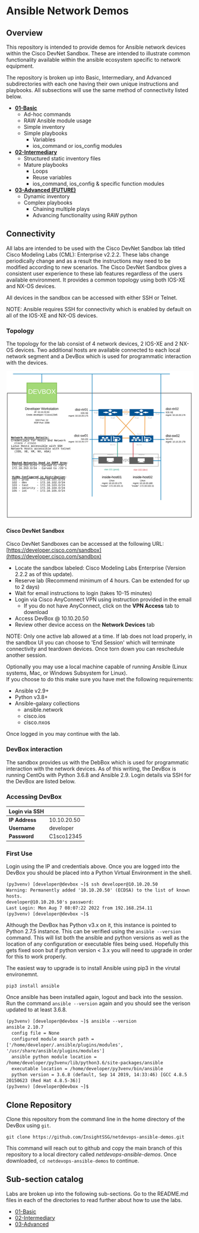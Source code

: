 # Ansible Network Demos

## Overview

This repository is intended to provide demos for Ansible network devices within the Cisco DevNet 
Sandbox. These are intended to illustrate common functionality available within the ansible 
ecosystem specific to network equipment. 

The repository is broken up into Basic, Intermediary, and Advanced subdirectories with each one 
having their own unique instructions and playbooks. All subsections will use the same method of 
connectivity listed below.

- [**01-Basic**](01-Basic/README.md)
    - Ad-hoc commands
    - RAW Ansible module usage
    - Simple inventory
    - Simple playbooks
        - Variables
        - ios_command or ios_config modules
- [**02-Intermediary**](02-Intermediary/README.md)
    - Structured static inventory files
    - Mature playbooks
        - Loops
        - Reuse variables
        - ios_command, ios_config & specific function modules
- [**03-Advanced (FUTURE)**](03-Advanced/README.md)
    - Dynamic inventory
    - Complex playbooks
        - Chaining multiple plays
        - Advancing functionality using RAW python

## Connectivity

All labs are intended to be used with the Cisco DevNet Sandbox lab titled 
Cisco Modeling Labs (CML): Enterprise v2.2.2. These labs change periodically change and as a result the 
instructions may need to be modified according to new scenarios.  The Cisco DevNet Sandbox gives 
a consistent user experience to these lab features regardless of the users available environment.  It provides 
a common topology using both IOS-XE and NX-OS devices.  

All devices in the sandbox can be accessed with either SSH or Telnet.  

NOTE: Ansible requires SSH for connectivity which is enabled by default on all of the IOS-XE and NX-OS devices.  

### Topology
The topology for the lab consist of 4 network devices, 2 IOS-XE and 2 NX-OS devices.  Two additional hosts are available 
connected to each local network segment and a DevBox which is used for programmatic interaction with the devices.  
 
![Cisco DevNet Sandbox CML Topology (v2.2.2)](files/images/cisco_devnet_sandbox_cml_v2.2.2_topology.jpg)

#### Cisco DevNet Sandbox

Cisco DevNet Sandboxes can be accessed at the following URL:
[https://developer.cisco.com/sandbox](https://developer.cisco.com/sandbox)

- Locate the sandbox labeled: Cisco Modeling Labs Enterprise (Version 2.2.2 as of this update).
- Reserve lab (Recommend minimum of 4 hours.  Can be extended for up to 2 days)
- Wait for email instructions to login (takes 10-15 minutes)
- Login via Cisco AnyConnect VPN using instruction provided in the email
    - If you do not have AnyConnect, click on the **VPN Access** tab to download
- Access DevBox @ 10.10.20.50
- Review other device access on the **Network Devices** tab

NOTE: Only one active lab allowed at a time.  If lab does not load properly, in the sandbox UI you can choose to 'End Session' which will terminate connectivity and 
teardown devices.  Once torn down you can reschedule another session.

Optionally you may use a local machine capable of running Ansible (Linux systems, Mac, or Windows Subsystem for Linux).  
If you choose to do this make sure you have met the following requirements:

- Ansible v2.9+
- Python v3.8+
- Ansible-galaxy collections
    - ansible.network
    - cisco.ios
    - cisco.nxos

Once logged in you may continue with the lab.





### DevBox interaction

The sandbox provides us with the DebBox which is used for programmatic interaction with the network devices.  As of this 
writing, the DevBox is running CentOs with Python 3.6.8 and Ansible 2.9.  Login details via SSH for the DevBox are
 listed below.  

### Accessing DevBox
| Login via SSH ||
| ----------- | ----------- |
| **IP Address** | 10.10.20.50 |
| **Username** | developer |
| **Password** | C1sco12345 |


### First Use
Login using the IP and credentials above.  Once you are logged into the DevBox you should be placed into a Python Virtual Environment in the shell. 
```
(py3venv) [developer@devbox ~]$ ssh developer@10.10.20.50
Warning: Permanently added '10.10.20.50' (ECDSA) to the list of known hosts.
developer@10.10.20.50's password:
Last Login: Mon Aug 7 08:07:22 2022 from 192.168.254.11
(py3venv) [developer@devbox ~]$
```

Although the DevBox has Python v3.x on it, this instance is pointed to Python 2.7.5 instance.  This can be verified using 
the ```ansible --version``` command.  This will list both the ansible and python versions as well as the location of any 
configuration or executable files being used.  Hopefully this gets fixed soon but if python version < 3.x you will need 
to upgrade in order for this to work properly.  

The easiest way to upgrade is to install Ansible using pip3 in the virutal environemnt.

```
pip3 install ansible
``` 
Once ansible has been installed again, logout and back into the session.  Run the command ```ansible --version``` again 
and you should see the verison updated to at least 3.6.8.  

```
(py3venv) [developer@devbox ~]$ ansible --version
ansible 2.10.7
  config file = None
  configured module search path = ['/home/developer/.ansible/plugins/modules', '/usr/share/ansible/plugins/modules']
  ansible python module location = /home/developer/py3venv/lib/python3.6/site-packages/ansible
  executable location = /home/developer/py3venv/bin/ansible
  python version = 3.6.8 (default, Sep 14 2019, 14:33:46) [GCC 4.8.5 20150623 (Red Hat 4.8.5-36)]
(py3venv) [developer@devbox ~]$ 
```

## Clone Repository

Clone this repository from the command line in the home directory of the DevBox using ```git```.

```
git clone https://github.com/InsightSSG/netdevops-ansible-demos.git
```

This command will reach out to github and copy the main branch of this repository to a local directory called 
*netdevops-ansible-demos*.  Once downloaded, ```cd netdevops-ansible-demos``` to continue.

## Sub-section catalog

Labs are broken up into the following sub-sections.  Go to the README.md files in each of the directories to read further 
about how to use the labs.
  
- [01-Basic](01-Basic/README.md)
- [02-Intermediary](02-Intermediary/README.md)
- [03-Advanced](03-Advanced/README.md)

